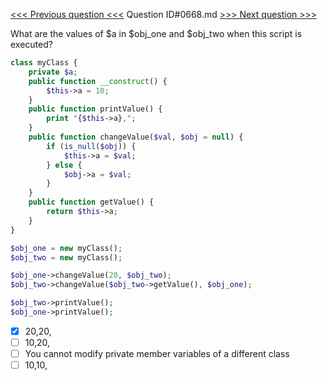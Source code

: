 [<<< Previous question <<<](0667.md)  Question ID#0668.md  [>>> Next question >>>](0669.md) 

What are the values of $a in $obj_one and $obj_two when this script is executed?
```php
class myClass {
    private $a;
    public function __construct() {
        $this->a = 10;
    }
    public function printValue() {
        print "{$this->a},";
    }
    public function changeValue($val, $obj = null) {
        if (is_null($obj)) {
            $this->a = $val;
        } else {
            $obj->a = $val;
        }
    }
    public function getValue() {
        return $this->a;
    }
}

$obj_one = new myClass();
$obj_two = new myClass();

$obj_one->changeValue(20, $obj_two);
$obj_two->changeValue($obj_two->getValue(), $obj_one);

$obj_two->printValue();
$obj_one->printValue();
```

- [x] 20,20,
- [ ] 10,20,
- [ ] You cannot modify private member variables of a different class
- [ ] 10,10,
